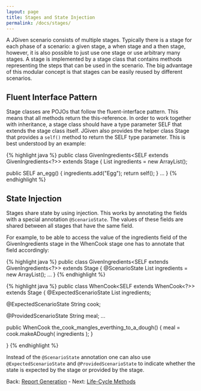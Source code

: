 ```yaml
---
layout: page
title: Stages and State Injection
permalink: /docs/stages/
---
```


A JGiven scenario consists of multiple stages. Typically there is a stage for each phase of a scenario: a given stage, a when stage and a then stage, however, it is also possible to just use one stage or use arbitrary many stages. A stage is implemented by a stage class that contains methods representing the steps that can be used in the scenario. The big advantage of this modular concept is that stages can be easily reused by different scenarios.

## Fluent Interface Pattern

Stage classes are POJOs that follow the fluent-interface pattern. This means that all methods return the this-reference. In order to work together with inheritance, a stage class should have a type parameter SELF that extends the stage class itself. JGiven also provides the helper class Stage that provides a `self()` method to return the SELF type parameter. This is best understood by an example:

{% highlight java %}
public class GivenIngredients<SELF extends GivenIngredients<?>> extends Stage<SELF> {
   List<String> ingredients = new ArrayList<String>();

   public SELF an_egg() {
      ingredients.add("Egg");
      return self();
   }
   ...
}
{% endhighlight %}

## State Injection

Stages share state by using injection. This works by annotating the fields with a special annotation `@ScenarioState`. The values of these fields are shared between all stages that have the same field.

For example, to be able to access the value of the ingredients field of the GivenIngredients stage in the WhenCook stage one has to annotate that field accordingly:

{% highlight java %}
public class GivenIngredients<SELF extends GivenIngredients<?>> extends Stage<SELF> {
   @ScenarioState
   List<String> ingredients = new ArrayList<String>();
   ...
}
{% endhighlight %}

{% highlight java %}
public class WhenCook<SELF extends WhenCook<?>> extends Stage<SELF> {
   @ExpectedScenarioState
   List<String> ingredients;

   @ExpectedScenarioState
   String cook;

   @ProvidedScenarioState
   String meal;
   ...

   public WhenCook the_cook_mangles_everthing_to_a_dough() {
       meal = cook.makeADough( ingredients );
   }

}
{% endhighlight %}

Instead of the `@ScenarioState` annotation one can also use `@ExpectedScenarioState` and `@ProvidedScenarioState` to indicate whether the state is expected by the stage or provided by the stage.

Back: [Report Generation]({{site.baseurl}}/docs/reportgeneration/) - Next: [Life-Cycle Methods]({{site.baseurl}}/docs/lifecycle/)
